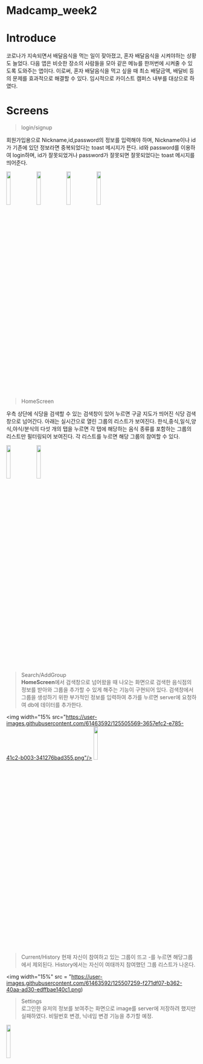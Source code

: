 # Madcamp_week2

# Introduce
코로나가 지속되면서 배달음식을 먹는 일이 잦아졌고, 혼자 배달음식을 시켜야하는 상황도 늘었다.
다음 앱은 비슷한 장소의 사람들을 모아 같은 메뉴를 한꺼번에 시켜줄 수 있도록 도와주는 앱이다. 이로써, 혼자 배달음식을 먹고 싶을 때 최소 배달금액, 배달비 등의 문제를 효과적으로 해결할 수 있다. 임시적으로 카이스트 캠퍼스 내부를 대상으로 하였다.   

# Screens
> login/signup 

회원가입용으로 Nickname,id,password의 정보를 입력해야 하며, Nickname이나 id가 기존에 있던 정보라면 중복되었다는 toast 메시지가 뜬다. id와 password를 이용하여 login하며, id가 잘못되었거나 password가 잘못되면 잘못되었다는 toast 메시지를 띄어준다.  

<img width="15%" src="https://user-images.githubusercontent.com/61463592/125501318-721b5c1e-d7f0-4bb6-8be7-60515b883035.png"/>  <img width="15%" src="https://user-images.githubusercontent.com/61463592/125504070-26cc3b55-b90d-424a-ae58-f81fd07a62f0.png"/> <img width="15%" src="https://user-images.githubusercontent.com/61463592/125504813-3594c8a0-b974-43dc-a7ae-97f394d7e895.png"/>  <img width="15%" src="https://user-images.githubusercontent.com/61463592/125504733-4b05eda2-cb77-465c-95cf-4b4eee766b3b.png"/>  




> HomeScreen

우측 상단에 식당을 검색할 수 있는 검색창이 있어 누르면 구글 지도가 띄어진 식당 검색창으로 넘어간다. 아래는 실시간으로 열린 그룹의 리스트가 보여진다. 한식,중식,일식,양식,야식/분식의 다섯 개의 탭을 누르면 각 탭에 해당하는 음식 종류를 포함하는 그룹의 리스트만 필터링되어 보여진다. 각 리스트를 누르면 해당 그룹의 참여할 수 있다.


<img width="15%" src="https://user-images.githubusercontent.com/61463592/125505356-c63d63ae-8281-4cfa-be99-a8b42da79743.png"/>  <img width="15%" src = "https://user-images.githubusercontent.com/61463592/125505471-de278fed-2540-4aa1-bd1d-9feffc17e312.png"/>




> Search/AddGroup  
**HomeScreen**에서 검색창으로 넘어왔을 때 나오는 화면으로 검색한 음식점의 정보를 받아와 그룹을 추가할 수 있게 해주는 기능이 구현되어 있다. 검색창에서 그룹을 생성하기 위한 부가적인 정보를 입력하여 추가를 누르면 server에 요청하여 db에 데이터를 추가한다.

<img width="15% src="https://user-images.githubusercontent.com/61463592/125505569-3657efc2-e785-41c2-b003-341276bad355.png"/>  <img width="15%" src="https://user-images.githubusercontent.com/61463592/125506027-2615f067-1461-42aa-a73f-93fc588e789f.png"/>

> Current/History
현재 자신이 참여하고 있는 그룹이 뜨고 -를 누르면 해당그룹에서 제외된다. History에서는 자신이 여태까지 참여했던 그룹 리스트가 나온다.

<img width="15%" src = "https://user-images.githubusercontent.com/61463592/125507259-f271df07-b362-40aa-ad30-edffbae140c1.png)



> Settings  
로그인한 유저의 정보를 보여주는 화면으로 image를 server에 저장하려 했지만 실패하였다. 비밀번호 변경, 닉네임 변경 기능을 추가할 예정.
<img width="15%" src = "https://user-images.githubusercontent.com/61463592/125506160-bc0673eb-ac67-4447-95a3-d621a7293fdf.png"/>

